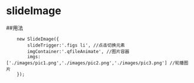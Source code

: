 # slideImage
##用法

	    new SlideImage({
	        slideTrigger:'.figs li', //点击切换元素
	        imgContainer:'.qfileAnimate', //图片容器
	        imgs:['./images/pic1.png','./images/pic2.png','./images/pic3.png'] //轮播图片
	    });
